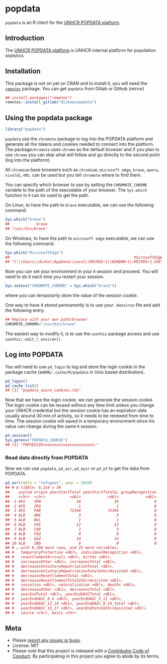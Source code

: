 
<!-- README.md is generated from README.Rmd. Please edit that file -->

# popdata

`popdata` is an R client for the [UNHCR POPDATA
platform](https://popdata.unhcr.org).

## Introduction

The [UNHCR POPDATA platform](https://popdata.unhcr.org) is UNHCR
internal platform for population statistics.

## Installation

This package is not on yet on CRAN and to install it, you will need the
[`remotes`](https://github.com/r-lib/remotes) package. You can get
`popdata` from Gitlab or Github (mirror)

``` r
## install.packages("remotes")
remotes::install_gitlab("dickoa/popdata")
```

## Using the popdata package

``` r
library("popdata")
```

`popdata` use the `chromote` package to log into the POPDATA platform
and generate all the tokens and cookies needed to connect into the
platform. The package`chromote` uses `chrome` as the default browser and
if you plan to use `chrome` you can skip what will follow and go
directly to the second point (log into the platform).

All `chromium` base browsers such as `chromium`, `microsoft edge`,
`brave`, `opera`, `vivaldi`, etc. can be used but you tell `chromote`
where to find them.

You can specify which browser to use by setting the `CHROMOTE_CHROME`
variable to the path of the executable of your browser. The `Sys.which`
function in `R` can be used to get the path.

On Linux, to have the path to `brave` executable, we can use the
following command:

``` r
Sys.which("brave")
##            brave
## "/usr/bin/brave"
```

On Windows, to have the path to `microsoft edge` executable, we can use
the following command:

``` r
Sys.which("MicrosoftEdge")
##                                                        MicrosoftEdge
## "C:\\Users\\dicko\\AppData\\Local\\MICROS~1\\WINDOW~1\\MICROS~1.EXE"
```

Now you can set your environment in your `R` session and proceed. You
will need to do it each time you restart your session.

``` r
Sys.setenv("CHROMOTE_CHROME" = Sys.which("brave"))
```

where you can temporarily store the value of the session cookie.

One way to have it stored permanently is to use your `.Renviron` file
and add the following entry:

``` r
## Replace with your own path/browser
CHROMOTE_CHROME="/usr/bin/brave"
```

The easiest way to modify it, is to use the `usethis` package access and
use `usethis::edit_r_environ()`.

## Log into POPDATA

You will need to use `pd_login` to log and store the login cookie in the
package cache (`$HOME/.cache/R/popdata` in Unix based distribution).

``` r
pd_login()
pd_cache_list()
## [1] "popdata_azure_cookies.rds"
```

Now that we have the login cookie, we can generate the session cookie.
The login cookie can be reused without any time limit unless you change
your UNHCR credential but the session cookie has an expiration date
usually around 30 min of activity, so it needs to be renewed from time
to time. The session cookie will saved in a temporary environment since
his value can change during the same `R` session.

``` r
pd_session()
Sys.getenv("POPDATA_COOKIE")
## [1] "PHPSESSID=xxxxxxxxxxxxxxxxxxxxxx;"
```

### Read data directly from POPDATA

Now we can use `popdata`, `pd_asr`, `pd_mysr` or `pd_pf` to get the data
from POPDATA.

``` r
pd_asr(table = "refugees", year = 2019)
## # A tibble: 6,214 x 30
##    asylum origin yearStartTotal yearStartTotalU… groupRecognition
##    <chr>  <chr>           <dbl>            <dbl>            <dbl>
##  1 AFG    IRN                34               34                0
##  2 AFG    IRQ                 1                1                0
##  3 AFG    PAK             72194            72194                0
##  4 ALB    ARE                 3                3                0
##  5 ALB    BUL                 1                1                0
##  6 ALB    CHI                12               12                0
##  7 ALB    COD                 3                3                0
##  8 ALB    FGU                 0                0                0
##  9 ALB    GAZ                14               14                0
## 10 ALB    IND                 0                0                0
## # … with 6,204 more rows, and 25 more variables:
## #   temporaryProtection <dbl>, individualRecognition <dbl>,
## #   resettlementArrivals <dbl>, births <dbl>,
## #   increasesOther <dbl>, increasesTotal <dbl>,
## #   decreasesVoluntaryRepatriationTotal <dbl>,
## #   decreasesVoluntaryRepatriationTotalUnhcrAssisted <dbl>,
## #   decreasesResettlementTotal <dbl>,
## #   decreasesResettlementTotalUnhcrAssisted <dbl>,
## #   cessation <dbl>, naturalization <dbl>, deaths <dbl>,
## #   decreasesOther <dbl>, decreasesTotal <dbl>,
## #   yearEndTotal <dbl>, yearEndUASCTotal <dbl>,
## #   yearEndUASC_0_4 <dbl>, yearEndUASC_5_11 <dbl>,
## #   yearEndUASC_12_14 <dbl>, yearEndUASC_0_14_total <dbl>,
## #   yearEndUASC_15_17 <dbl>, yearEndTotalUnhcrAssisted <dbl>,
## #   source <chr>, basis <chr>
```

## Meta

-   Please [report any issues or
    bugs](https://gitlab.com/dickoa/popdata/issues).
-   License: MIT
-   Please note that this project is released with a [Contributor Code
    of Conduct](CONDUCT.md). By participating in this project you agree
    to abide by its terms.
